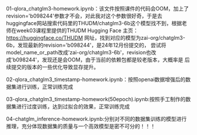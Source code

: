 01-qlora_chatglm3-homework.ipynb：该文件按照课件的代码会OOM，加上了revision='b098244'参数才不会，对此我对这个参数很好奇，于是去
huggingface网站搜索代码里的THUDM/chatglm3-6b这个模型找不到，根据老师在week03课程里提供的THUDM Hugging Face 
主页：https://huggingface.co/THUDM 网址，找到对应的模型为zai-org/chatglm3-6b，发现最新的revision='b098244'，是24年12月份提交的，
尝试将model_name_or_path改成'zai-org/chatglm3-6b'，revision也改成'b098244'，发现还是会OOM，由于当前的依赖包都是较老版本，大概率是
后续提交的版本的一些优化导致显存提升。

02-qlora_chatglm3_timestamp-homework.ipynb：按照openai数据增强后的数据集进行训练，正常训练完成

03-qlora_chatglm3_timestamp-homework(50epoch).ipynb:按照手工制作的数据集进行过度训练，达到过拟合的效果，正常训练完成

04-chatglm_inference-homework.ipynb:分别对不同的数据集训练的模型进行推理，充分体现数据集的质量与一个高效模型是密不可分的！！！
